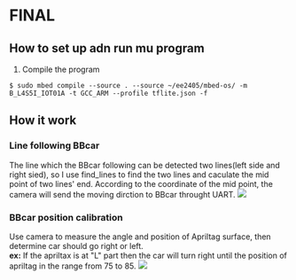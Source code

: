 # FINAL

## How to set up adn run mu program
1.  Compile the program
```
$ sudo mbed compile --source . --source ~/ee2405/mbed-os/ -m B_L4S5I_IOT01A -t GCC_ARM --profile tflite.json -f
```

## How it work



### Line following BBcar
The line which the BBcar following can be detected two lines(left side and right sied), so I use find_lines to find the two lines and caculate the mid point of two lines' end. According to the coordinate of the mid point, the camera will send the moving dirction to BBcar throught UART. 
![](https://i.imgur.com/ObLbLcX.jpg)

### BBcar position calibration
Use camera to measure the angle and position of Apriltag surface, then determine car should go right or left.  
**ex:** If the apriltax is at "L" part then the car will turn right until the position of apriltag in the range from 75 to 85.
![](https://i.imgur.com/0DRsYFY.jpg)

